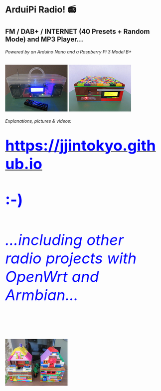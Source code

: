 # ArduiPi Radio! :radio:
## FM / DAB+ / INTERNET (40 Presets + Random Mode) and MP3 Player...
###### *Powered by an Arduino Nano and a Raspberry Pi 3 Model B+*
<p float="left">
   <A HREF="https://jjintokyo.github.io"><IMG SRC="pix/ArduiPi Radio! [ CLEAR ].jpg" ALT="ArduiPi Radio! [ CLEAR ]" WIDTH=200 HEIGHT=150 BORDER=0></A>
   <A HREF="https://jjintokyo.github.io"><IMG SRC="pix/ArduiPi Radio! [ LEGO ].jpg" ALT="ArduiPi Radio! [ LEGO ]" WIDTH=200 HEIGHT=150 BORDER=0></A>
</p>

###### Explanations, pictures & videos:
<p float="left">
   <A HREF="https://jjintokyo.github.io"><FONT SIZE=7 COLOR="Blue"><H1>https://jjintokyo.github.io</A><BR><BR>:-)</H1></B>
</p>

###### ...including other radio projects with OpenWrt and Armbian...
<p float="left">
   <A HREF="https://jjintokyo.github.io"><IMG SRC="pix/Which one do you prefer (small).jpg" ALT="Which one do you prefer?" WIDTH=200 HEIGHT=150 BORDER=0></A>
</p>
